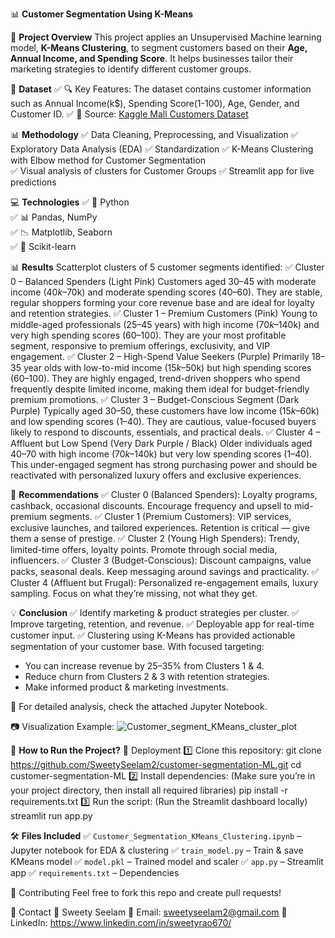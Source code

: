 📊 ****Customer Segmentation Using K-Means****

📝 **Project Overview**
This project applies an Unsupervised Machine learning model, **K-Means Clustering**, to segment customers based on their **Age, Annual Income, and Spending Score**. It helps businesses tailor their marketing strategies to identify different customer groups.

📂 **Dataset**
✅ 🔍 Key Features: The dataset contains customer information such as Annual Income(k$), Spending Score(1-100), Age, Gender, and Customer ID.
✅ 📄 Source: [Kaggle Mall Customers Dataset](https://www.kaggle.com/vjchoudhary7/customer-segmentation-tutorial-in-python)

📊 **Methodology**
✅ Data Cleaning, Preprocessing, and Visualization
✅ Exploratory Data Analysis (EDA)
✅ Standardization
✅ K-Means Clustering with Elbow method for Customer Segmentation  
✅ Visual analysis of clusters for Customer Groups
✅ Streamlit app for live predictions

💻 **Technologies**
✅ 🐍 Python  
✅ 📊 Pandas, NumPy  
✅ 📉 Matplotlib, Seaborn  
✅ 📡 Scikit-learn  

📊 **Results**
Scatterplot clusters of 5 customer segments identified:
✅ Cluster 0 – Balanced Spenders (Light Pink)
Customers aged 30–45 with moderate income ($40k–$70k) and moderate spending scores (40–60). They are stable, regular shoppers forming your core revenue base and are ideal for loyalty and retention strategies.
✅ Cluster 1 – Premium Customers (Pink)
Young to middle-aged professionals (25–45 years) with high income ($70k–$140k) and very high spending scores (60–100). They are your most profitable segment, responsive to premium offerings, exclusivity, and VIP engagement.
✅ Cluster 2 – High-Spend Value Seekers (Purple)
Primarily 18–35 year olds with low-to-mid income ($15k–$50k) but high spending scores (60–100). They are highly engaged, trend-driven shoppers who spend frequently despite limited income, making them ideal for budget-friendly premium promotions.
✅ Cluster 3 – Budget-Conscious Segment (Dark Purple)
Typically aged 30–50, these customers have low income ($15k–$60k) and low spending scores (1–40). They are cautious, value-focused buyers likely to respond to discounts, essentials, and practical deals.
✅ Cluster 4 – Affluent but Low Spend (Very Dark Purple / Black)
Older individuals aged 40–70 with high income ($70k–$140k) but very low spending scores (1–40). This under-engaged segment has strong purchasing power and should be reactivated with personalized luxury offers and exclusive experiences.

🧠 **Recommendations**
✅ Cluster 0 (Balanced Spenders):
Loyalty programs, cashback, occasional discounts.
Encourage frequency and upsell to mid-premium segments.
✅ Cluster 1 (Premium Customers):
VIP services, exclusive launches, and tailored experiences.
Retention is critical — give them a sense of prestige.
✅ Cluster 2 (Young High Spenders):
Trendy, limited-time offers, loyalty points.
Promote through social media, influencers.
✅ Cluster 3 (Budget-Conscious):
Discount campaigns, value packs, seasonal deals.
Keep messaging around savings and practicality.
✅ Cluster 4 (Affluent but Frugal):
Personalized re-engagement emails, luxury sampling.
Focus on what they’re missing, not what they get.

💡 **Conclusion**
✅ Identify marketing & product strategies per cluster.
✅ Improve targeting, retention, and revenue.
✅ Deployable app for real-time customer input.
✅ Clustering using K-Means has provided actionable segmentation of your customer base. With focused targeting:
   - You can increase revenue by 25–35% from Clusters 1 & 4.
   - Reduce churn from Clusters 2 & 3 with retention strategies.
   - Make informed product & marketing investments.

📌 For detailed analysis, check the attached Jupyter Notebook.

📷 Visualization Example:
![Customer_segment_KMeans_cluster_plot](https://github.com/user-attachments/assets/4aad82c4-b9a3-4d0a-b7e5-9aae31b63f39)

📜 **How to Run the Project?**
🚀 Deployment
1️⃣ Clone this repository:
      git clone https://github.com/SweetySeelam2/customer-segmentation-ML.git
      cd customer-segmentation-ML
2️⃣ Install dependencies: (Make sure you’re in your project directory, then install all required libraries)
      pip install -r requirements.txt
3️⃣ Run the script: (Run the Streamlit dashboard locally)
      streamlit run app.py

🛠️ **Files Included**
✅ `Customer_Segmentation_KMeans_Clustering.ipynb` – Jupyter notebook for EDA & clustering
✅ `train_model.py` – Train & save KMeans model
✅ `model.pkl` – Trained model and scaler
✅ `app.py` – Streamlit app
✅ `requirements.txt` – Dependencies


   


🤝 Contributing
Feel free to fork this repo and create pull requests!

📩 Contact
👤 Sweety Seelam
📧 Email: sweetyseelam2@gmail.com
🔗 LinkedIn: https://www.linkedin.com/in/sweetyrao670/
